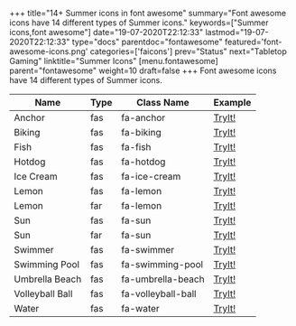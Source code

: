 +++
title="14+ Summer icons in font awesome"
summary="Font awesome icons have 14 different types of Summer icons."
keywords=["Summer icons,font awesome"]
date="19-07-2020T22:12:33"
lastmod="19-07-2020T22:12:33"
type="docs"
parentdoc="fontawesome"
featured='font-awesome-icons.png'
categories=['faicons']
prev="Status"
next="Tabletop Gaming"
linktitle="Summer Icons"
[menu.fontawesome]
parent="fontawesome"
weight=10
draft=false
+++
Font awesome icons have 14 different types of Summer icons.<div class='table-responsive'><table class='table'><thead><tr><th>Name</th><th>Type</th><th>Class Name</th><th>Example</th></tr></thead><tbody><tr><td><i class="fas fa-anchor"></i>Anchor</td><td>fas</td><td>fa-anchor</td><td><a href='https://www.angularjswiki.com/fontawesome/fa-anchor/' target='_blank'>TryIt!</a></td></tr><tr><td><i class="fas fa-biking"></i>Biking</td><td>fas</td><td>fa-biking</td><td><a href='https://www.angularjswiki.com/fontawesome/fa-biking/' target='_blank'>TryIt!</a></td></tr><tr><td><i class="fas fa-fish"></i>Fish</td><td>fas</td><td>fa-fish</td><td><a href='https://www.angularjswiki.com/fontawesome/fa-fish/' target='_blank'>TryIt!</a></td></tr><tr><td><i class="fas fa-hotdog"></i>Hotdog</td><td>fas</td><td>fa-hotdog</td><td><a href='https://www.angularjswiki.com/fontawesome/fa-hotdog/' target='_blank'>TryIt!</a></td></tr><tr><td><i class="fas fa-ice-cream"></i>Ice Cream</td><td>fas</td><td>fa-ice-cream</td><td><a href='https://www.angularjswiki.com/fontawesome/fa-ice-cream/' target='_blank'>TryIt!</a></td></tr><tr><td><i class="fas fa-lemon"></i>Lemon</td><td>fas</td><td>fa-lemon</td><td><a href='https://www.angularjswiki.com/fontawesome/fa-lemon/' target='_blank'>TryIt!</a></td></tr><tr><td><i class="far fa-lemon"></i>Lemon</td><td>far</td><td>fa-lemon</td><td><a href='https://www.angularjswiki.com/fontawesome/fa-lemon/' target='_blank'>TryIt!</a></td></tr><tr><td><i class="fas fa-sun"></i>Sun</td><td>fas</td><td>fa-sun</td><td><a href='https://www.angularjswiki.com/fontawesome/fa-sun/' target='_blank'>TryIt!</a></td></tr><tr><td><i class="far fa-sun"></i>Sun</td><td>far</td><td>fa-sun</td><td><a href='https://www.angularjswiki.com/fontawesome/fa-sun/' target='_blank'>TryIt!</a></td></tr><tr><td><i class="fas fa-swimmer"></i>Swimmer</td><td>fas</td><td>fa-swimmer</td><td><a href='https://www.angularjswiki.com/fontawesome/fa-swimmer/' target='_blank'>TryIt!</a></td></tr><tr><td><i class="fas fa-swimming-pool"></i>Swimming Pool</td><td>fas</td><td>fa-swimming-pool</td><td><a href='https://www.angularjswiki.com/fontawesome/fa-swimming-pool/' target='_blank'>TryIt!</a></td></tr><tr><td><i class="fas fa-umbrella-beach"></i>Umbrella Beach</td><td>fas</td><td>fa-umbrella-beach</td><td><a href='https://www.angularjswiki.com/fontawesome/fa-umbrella-beach/' target='_blank'>TryIt!</a></td></tr><tr><td><i class="fas fa-volleyball-ball"></i>Volleyball Ball</td><td>fas</td><td>fa-volleyball-ball</td><td><a href='https://www.angularjswiki.com/fontawesome/fa-volleyball-ball/' target='_blank'>TryIt!</a></td></tr><tr><td><i class="fas fa-water"></i>Water</td><td>fas</td><td>fa-water</td><td><a href='https://www.angularjswiki.com/fontawesome/fa-water/' target='_blank'>TryIt!</a></td></tr></tbody></table></div>
